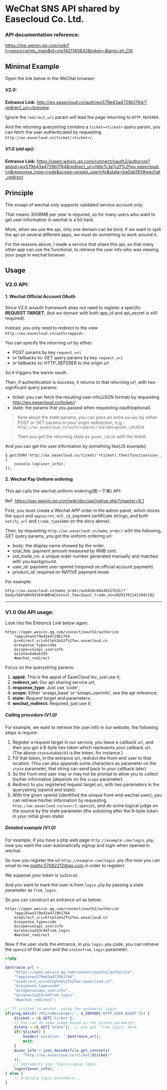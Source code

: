 WeChat SNS API shared by Easecloud Co. Ltd.
===========================================

### API documentation reference:

<https://mp.weixin.qq.com/wiki?t=resource/res_main&id=mp1421140842&token=&lang=zh_CN>

Minimal Example
---------------

Open the link below in the WeChat browser:

##### V2.0:

**Entrance Link:** <http://wx.easecloud.cn/auth/wx579e43a4729b1764/?redirect_uri=/preview>

Ignore the `redirect_uri` param will lead the page returning to `HTTP_REFERER`.

And the returning querystring contains a `ticket=<ticket>` query param, you can fetch the user
authenticated by requesting `http://wx.easecloud.cn/ticket/<ticket>/`.

##### V1.0 (old api):

**Entrance Link:** <https://open.weixin.qq.com/connect/oauth2/authorize?appid=wx579e43a4729b1764&redirect_uri=http%3a%2f%2fwx.easecloud.cn&response_type=code&scope=snsapi_userinfo&state=ba0ab193#wechat_redirect>

Principle
---------

The snsapi of wechat only supports validated service account only.

That means 300RMB per year is required, so for many users who want to get user
information in wechat is a bit hard.

More, when we use the api, only one domain can be bind, if we want to split the
api on several different apps, we must do something to work around it.

For the reasons above, I made a service that share this api, so that many other
app can use the functional, to retrieve the user info who was viewing your page
in wechat browser.

Usage
-----

### V2.0 API:

#### 1. Wechat Official Account OAuth

Since V2.0 wxauth framework does not need to register a specific **REQUEST TARGET**,
(but wx domain with both app_id and api_secret is still required).

Instead, you only need to redirect to the view `http://wx.easecloud.cn/auth/<appid>`.

You can specify the returning url by either:

+ POST params by key `request_uri`
+ or fallbacks to: GET query params by key `request_uri`
+ or fallbacks to: HTTP_REFERER to the origin url

So it triggers the weixin oauth.

Then, if authentication is success, it returns to that returning url, with two
significant query params:

+ ticket: you can fetch the resulting user info(JSON format) by requesting
  http://wx.easecloud.cn/ticket/<ticket>/
+ state: the params that you passed when requesting oauth(optional).

> Note about the state params, you can pass an extra `params` by either POST or GET
params in your origin redirection, e.g.: `http://wx.easecloud.cn/auth/<appid>/?params=goods_id%3D16`

> Then you got the returning state as `goods_id=16` with the ticket.

And you can get the user information by something like(JS example):

```
$.getJSON('http://wx.easecloud.cn/ticket/'+ticket).then(function(user_info) {
    console.log(user_info);
});
```

#### 2. Wechat Pay Uniform ordering

This api calls the wechat uniform ordering(统一下单) API:

Ref: <https://pay.weixin.qq.com/wiki/doc/api/native.php?chapter=9_1>

First, you must create a Wechat APP order in the admin panel, which stores the
`appid` and `appsecret`, `mch_id`, payment certificate strings,
and both `notify_url` and `trade_type`(see on the docs above).

Then, by requesting `http://wx.easecloud.cn/make_order/` with the following,
GET query params, you got the uniform ordering uri:

+ body: the display name showed by the order.
+ total_fee: payment amount measured by RMB cent.
+ out_trade_no: a unique order number generated manually and matches with you background.
+ user_id: payment user openid (required on official account payment)
+ product_id: required on NATIVE payment mode

For example:

```
http://wx.easecloud.cn/make_order/wx6426cb0a36327b31/?body=%E6%88%91%E4%BB%AC&total_fee=1&out_trade_no=SH2017011412042182
```

---

### V1.0 Old API usage:

Look into the *Entrance Link* below again:

```
https://open.weixin.qq.com/connect/oauth2/authorize
    ?appid=wx579e43a4729b1764
    &redirect_uri=http%3a%2f%2fwx.easecloud.cn
    &response_type=code
    &scope=snsapi_userinfo
    &state=ba0ab193
    #wechat_redirect
```

Focus on the querystring params:

1. **appid:** This is the appid of EaseCloud Inc, just use it;
2. **redirect_uri:** Our api sharing service url;
3. **response_type:** Just use 'code';
4. **scope:** Either 'snsapi_base' or 'snsapi_userinfo', see the api reference;
5. **state:** *Request target* and parameters;
6. **wechat_redirect:** Required, just use it;

##### Calling procedure (V1.0)

For example, we want to retrieve the user info in our website, the following
steps is require:

1. Register a request target in our service, you leave a callback uri, and then
   you got a 8-byte hex token which represents your callback uri.
   (The above `state=ba0ab193` is the token, for instance.)
2. Fill that token, in the entrance url, redirect the front-end user to that
   location. (You can also appends some characters as parameter on the `state`
   parameter, that string can send back to your callback later)
3. So the front-end user may or may not be prompt to allow you to collect
   his/her information (depends on the `scope` parameter).
4. Redirect to you registered request target uri, with two parameters in the
   querystring (openid and state).
5. With the given openid (identified the unique front-end wechat-user), you can
   retrieve his/her information by requesting
   `http://wx.easecloud.cn/user/{:openid}`, and do some logical judge on the
   source by the state parameter (the substring after the 8-byte token in your
   initial given state)

##### Detailed example (V1.0)

For example, if you have a php web page `http://example.com/login.php`, now you
want the user automatically signup and login when opened in wechat.

So now you register the uri `http://example.com/login.php` (for now you can
email to me <mailto:57082212@qq.com> in order to register)

We suppose your token is `1a2b3c4d`.

And you want to mark the user is from `login.php` by passing a state parameter
as `from_login`.

So you can construct an entrance url as below:

```
https://open.weixin.qq.com/connect/oauth2/authorize
    ?appid=wx579e43a4729b1764
    &redirect_uri=http%3a%2f%2fwx.easecloud.cn
    &response_type=code
    &scope=snsapi_userinfo
    &state=1a2b3c4dfrom_login
    #wechat_redirect
```

Now if the user visits the entrance, in you `login.php` code, you can retrieve
the `openid` of that user and the `state=from_login` parameter:

```php
<?php

$entrance_url =
    "https://open.weixin.qq.com/connect/oauth2/authorize".
    "?appid=wx579e43a4729b1764".
    "&redirect_uri=http%3a%2f%2fwx.easecloud.cn".
    "&response_type=code".
    "&scope=snsapi_userinfo".
    "&state=1a2b3c4dfrom_login".
    "#wechat_redirect";

// If visited in wechat, using the automatic login
if(preg_match('/MicroMessenger/', $_SERVER['HTTP_USER_AGENT'])) {
    $ticket = @$_GET['ticket'];
    // You can do some judge based on the $state parameter;
    $state = @$_GET['state'];  // you got 'from_login' here.
    if(!$ticket) {
        header('Location: '.$entrance_url);
        exit;
    }
    $user_info = json_decode(file_get_contents(
        "http://wx.easecloud.cn/ticket/$ticket/"
    ));
    // Implements your login/signup logic.
    login($user_info);
} else {
    // Ordinary login procedure...
}

```







